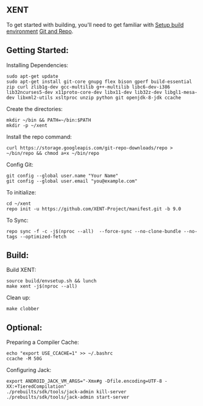 XENT
-------

To get started with building, you'll need to get familiar with 
[Setup build environment](http://source.android.com/source/initializing.html )
[Git and Repo](http://source.android.com/source/using-repo.html ).

Getting Started:
----------------------
Installing Dependencies:

	sudo apt-get update
	sudo apt-get install git-core gnupg flex bison gperf build-essential zip curl zlib1g-dev gcc-multilib g++-multilib libc6-dev-i386 lib32ncurses5-dev x11proto-core-dev libx11-dev lib32z-dev libgl1-mesa-dev libxml2-utils xsltproc unzip python git openjdk-8-jdk ccache

Create the directories:

	mkdir ~/bin && PATH=~/bin:$PATH
	mkdir -p ~/xent

Install the repo command:
	
	curl https://storage.googleapis.com/git-repo-downloads/repo > ~/bin/repo && chmod a+x ~/bin/repo

Config Git:

	git config --global user.name "Your Name"
	git config --global user.email "you@example.com"
	
To initialize:

	cd ~/xent
	repo init -u https://github.com/XENT-Project/manifest.git -b 9.0

To Sync:

	repo sync -f -c -j$(nproc --all)  --force-sync --no-clone-bundle --no-tags --optimized-fetch

Build:
-----------------------
Build XENT:
	
    source build/envsetup.sh && lunch
	make xent -j$(nproc --all)

Clean up:

	make clobber

Optional:
------------------------
Preparing a Compiler Cache:
	
	echo "export USE_CCACHE=1" >> ~/.bashrc
	ccache -M 50G

Configuring Jack:

	export ANDROID_JACK_VM_ARGS="-Xmx#g -Dfile.encoding=UTF-8 -XX:+TieredCompilation"
	./prebuilts/sdk/tools/jack-admin kill-server
	./prebuilts/sdk/tools/jack-admin start-server
